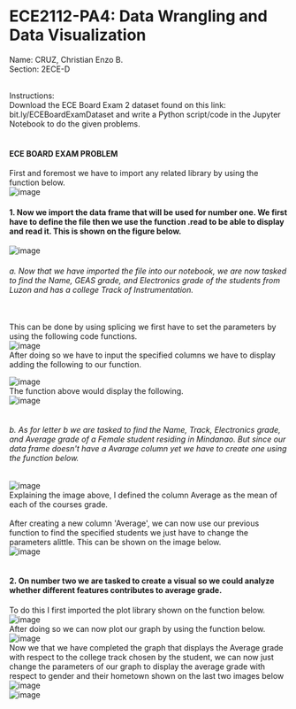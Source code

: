 # ECE2112-PA4: Data Wrangling and Data Visualization
Name: CRUZ, Christian Enzo B.</br>
Section: 2ECE-D</br></br>

Instructions:</br>
Download the ECE Board Exam 2 dataset found on this link: bit.ly/ECEBoardExamDataset and write a
Python script/code in the Jupyter Notebook to do the given problems.</br></br>

#### ECE BOARD EXAM PROBLEM
First and foremost we have to import any related library by using the function below.</br>
![image](https://github.com/user-attachments/assets/b96255ef-ac5c-4e81-b661-8e8bce612241)</br>

#### 1. Now we import the data frame that will be used for number one. We first have to define the file then we use the function .read to be able to display and read it. This is shown on the figure below.</br>
![image](https://github.com/user-attachments/assets/7c4f1afc-c508-410d-a7c6-94e7bf71048a)</br>

###### a. Now that we have imported the file into our notebook, we are now tasked to find the Name, GEAS grade, and Electronics grade of the students from Luzon and has a college Track of Instrumentation.</br></br>

This can be done by using splicing we first have to set the parameters by using the following code functions.</br>
![image](https://github.com/user-attachments/assets/359c6a82-b837-44ae-b9b0-a5ddf27af07d)</br>
After doing so we have to input the specified columns we have to display adding the following to our function.</br>

![image](https://github.com/user-attachments/assets/56d1bd43-7568-4c43-b0e4-de3949c090e4)</br>
The function above would display the following.</br>
![image](https://github.com/user-attachments/assets/a85b9e42-0a7a-48f9-bb5a-a6115e0c2b68)</br></br>

###### b. As for letter b we are tasked to find the Name, Track, Electronics grade, and Average grade of a Female student residing in Mindanao. But since our data frame doesn't have a Avarage column yet we have to create one using the function below.</br>
![image](https://github.com/user-attachments/assets/5dbf8128-9d07-42c4-80cd-9fe672a7c6bd)</br>
Explaining the image above, I defined the column Average as the mean of each of the courses grade.</br></br>
After creating a new column 'Average', we can now use our previous function to find the specified students we just have to change the parameters alittle. This can be shown on the image below.</br>
![image](https://github.com/user-attachments/assets/50649bb8-f214-473e-99d1-1fd30c8157ef)</br></br>

#### 2. On number two we are tasked to create a visual so we could analyze whether different features contributes to average grade.
To do this I first imported the plot library shown on the function below.</br>
![image](https://github.com/user-attachments/assets/979c2e2f-185f-4325-9026-54da88ba88b6)</br>
After doing so we can now plot our graph by using the function below.</br>
![image](https://github.com/user-attachments/assets/fd770265-37d8-4014-bff2-d57f006da22c)</br>
Now we that we have completed the graph that displays the Average grade with respect to the college track chosen by the student, we can now just change the parameters of our graph to display the average grade with respect to gender and their hometown shown on the last two images below</br>
![image](https://github.com/user-attachments/assets/8c26ca9f-3a9e-43c2-90e1-7cf510855cb4) </br>
![image](https://github.com/user-attachments/assets/a1d9dbe2-a8ae-4cdd-9f47-42ecc74bce99)

